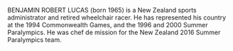 BENJAMIN ROBERT LUCAS (born 1965) is a New Zealand sports administrator and retired wheelchair racer. He has represented his country at the 1994 Commonwealth Games, and the 1996 and 2000 Summer Paralympics. He was chef de mission for the New Zealand 2016 Summer Paralympics team.
